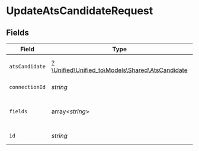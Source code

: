 # UpdateAtsCandidateRequest


## Fields

| Field                                                                                  | Type                                                                                   | Required                                                                               | Description                                                                            |
| -------------------------------------------------------------------------------------- | -------------------------------------------------------------------------------------- | -------------------------------------------------------------------------------------- | -------------------------------------------------------------------------------------- |
| `atsCandidate`                                                                         | [?\Unified\Unified_to\Models\Shared\AtsCandidate](../../models/shared/AtsCandidate.md) | :heavy_minus_sign:                                                                     | A candidate looking for work                                                           |
| `connectionId`                                                                         | *string*                                                                               | :heavy_check_mark:                                                                     | ID of the connection                                                                   |
| `fields`                                                                               | array<*string*>                                                                        | :heavy_minus_sign:                                                                     | Comma-delimited fields to return                                                       |
| `id`                                                                                   | *string*                                                                               | :heavy_check_mark:                                                                     | ID of the Candidate                                                                    |